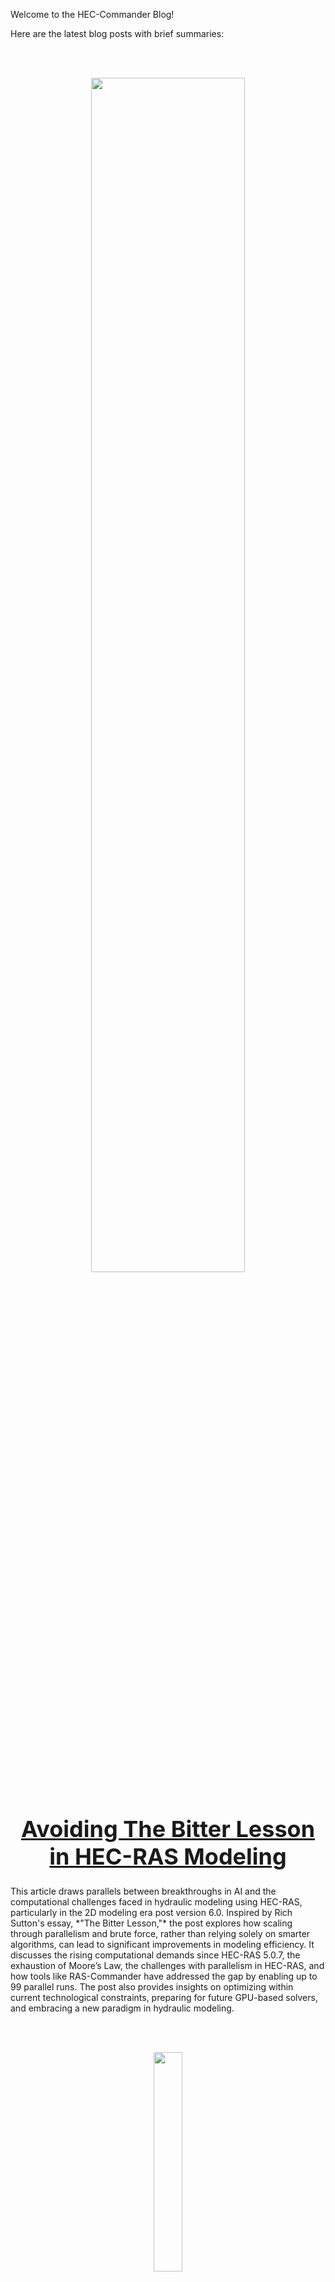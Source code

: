 Welcome to the HEC-Commander Blog! 

Here are the latest blog posts with brief summaries:  

<br></br>

<p align="center">
  <img src="img/bitterlesson.png" width="70%">
</p>
<h1 align="center" style="font-weight:bold; font-size: 36px;"><a href="https://github.com/billk-FM/HEC-Commander/blob/main/Blog/9.Avoiding_The_Bitter_Lesson_In_RAS_Modeling.md">Avoiding The Bitter Lesson in HEC-RAS Modeling</a></h1>
This article draws parallels between breakthroughs in AI and the computational challenges faced in hydraulic modeling using HEC-RAS, particularly in the 2D modeling era post version 6.0. Inspired by Rich Sutton's essay, *"The Bitter Lesson,"* the post explores how scaling through parallelism and brute force, rather than relying solely on smarter algorithms, can lead to significant improvements in modeling efficiency. It discusses the rising computational demands since HEC-RAS 5.0.7, the exhaustion of Moore’s Law, the challenges with parallelism in HEC-RAS, and how tools like RAS-Commander have addressed the gap by enabling up to 99 parallel runs. The post also provides insights on optimizing within current technological constraints, preparing for future GPU-based solvers, and embracing a new paradigm in hydraulic modeling.

<br></br>

<p align="center">
  <img src="img/infiltration-llama.png" width="30%">
</p>
<h1 align="center" style="font-weight:bold; font-size: 36px;"><a href="https://github.com/billk-FM/HEC-Commander/blob/main/Blog/8._Deep_Dive_Infiltration_Overrides.md">Deep Dive: HEC-RAS 2D Infiltration Base Overrides using H5py</a></h1>
This blog post does a deep dive on the RAS-Commander code that modifies 2D infiltration base overrides in individual geometry files.  Also includes the full code segments and examples of how to use the core functions in a user's own python workflows. 

<br></br>
<p align="center">
  <img src="img/biayn-1_curves.png" width="30%">
</p>
<h1 align="center" style="font-weight:bold; font-size: 36px;"><a href="https://github.com/billk-FM/HEC-Commander/blob/main/Blog/7._Benchmarking_Is_All_You_Need.md">Benchmarking is All You Need: A Data-Driven Approach to Optimizing HEC-RAS Performance</a></h1>
This blog post details the informal benchmarking findings from 2022 supporting the previous blog posts about 10x engineering, cloud costs, and the bootlegger/hotrod mindset to HEC-RAS modeling hardware.  Detailed benchmarking results, figures, and raw data files are included.  

<br></br>
<p align="center">
  <img src="img/CourantRulesEverythingAroundMe.png" width="30%">
</p>
<h1 align="center" style="font-weight:bold; font-size: 36px;"><a href="https://github.com/billk-FM/HEC-Commander/blob/main/Blog/6._Courant_Rules_Everything_Around_Me.md">Courant Rules Everything Around Me: Balancing Accuracy, Resolution, and Efficiency in Large-Scale HEC-RAS Modeling </a></h1>
This blog post highlights the need for balancing cell size and time step in large scale HEC-RAS models, as well as common pitfalls of over-reliance on adaptive timestep.  Anyone with a model that takes more than 24 hours should give this a read. 

<br></br>

<p align="center">
  <img src="https://github.com/billk-FM/HEC-Commander/blob/main/RAS-Commander/img/Terrain_Profiler_Logo.png" width="30%">
</p>
<h1 align="center" style="font-weight:bold; font-size: 36px;"><a href="https://github.com/billk-FM/HEC-Commander/blob/main/Blog/5._Terrain_Mod_Your_LIDAR_defined_Channels.md">Using Terrain Mods on Your LIDAR Defined Channels</a></h1>
This blog post highlights a useful tip for achieving significant performance gains in HEC-RAS models by using RASMapper's terrain modifications layer to create pilot channels in LIDAR defined channels. It also introduces a new script, Terrain Mod Profiler, to automate the process of generating terrain profiles.

<br></br>

<p align="center">
  <img src="img/tlab_logo.png" width="30%">
</p> 

<h1 align="center" style="font-weight:bold; font-size: 36px;"><a href="https://github.com/billk-FM/HEC-Commander/blob/main/Blog/4._Think_Like_A_Bootlegger_for_HEC-RAS_Modeling_Machines.md">Thinking like a Bootlegger: Why Your HEC-RAS Modeling Machine Should be a Hot Rod, Not a Semi-Truck</a></h1> <p align="center"> <img src="img/tlab\_logo.png" width="30%"> </p>
This article explores the fundamentals of building a Hot Rod modeling machine. Whether you want to get the fastest HEC-RAS machine possible, or you have hundreds of runs to complete, the answer might not be what the salespersons try to sell you. Before making your next capital outlay for HEC-RAS compute, give this blog a read!

<br></br>


<h1 align="center" style="font-weight:bold; font-size: 36px;"><a href="https://github.com/billk-FM/HEC-Commander/blob/main/Blog/3._AI_Speedrunning_the_Golden_Age_of_Computing.md">Moore's Law, AI Speedrunning the Golden Age of Computing</a></h1> <p align="center"> <img src="img/MooresLawSpaceCommanders.png" width=30%> </p>
This article revisits the golden age of computing and explores the current resurgence in computational efficiency and power, driven by AI advancements and Moore's Law.

<br></br>


<h1 align="center" style="font-weight:bold; font-size: 36px;"> <a href="https://github.com/billk-FM/HEC-Commander/blob/main/Blog/2.%2010XEngineering_By_The_Numbers.md">From 10x to 0.25x Engineering: By The Numbers</a></h1> <p align="center"> <img src="img/10xto0.25x.png" alt="10xto0.25x" style="border: 2px solid black; width: 30%;"/> </p>
In this article, we delve into the quantitative aspects of 10x engineering. It provides a detailed analysis of how metrics and data-driven approaches are shaping the future of engineering, as well as a breakdown of cloud computing costs for various platforms and approaches.

<br></br>

<h1 align="center" style="font-weight:bold; font-size: 36px;"> <a href="https://github.com/billk-FM/HEC-Commander/blob/main/Blog/1.%2010x%20Engineering%20in%20Water%20Resources%20with%20AI.md">10x Engineering in Water Resources with AI</a></h1> <p align="center"> <img src="img/10xinWRE-AI-1.png" width=30%> </p>
This post discusses the role of AI in revolutionizing water resource management and engineering. It explores how AI can bring about a tenfold improvement in efficiency and effectiveness in this field.



<br></br>


<h1 align="center" style="font-weight:bold; font-size: 36px;"> Coming Soon:</h1>

<h1 align="center" style="font-weight:bold; font-size: 36px;"> Jupyter Notebooks: A LLM's Native Language for Code Execution</h1>

<h1 align="center" style="font-weight:bold; font-size: 36px;"> Automating Parallel HEC-RAS Execution: Command Line is All You Need</h1>

<h1 align="center" style="font-weight:bold; font-size: 36px;"> Automating HEC-HMS Execution with Jython: Jupyter Notebook Execution with Custom Parameters</h1>

<h1 align="center" style="font-weight:bold; font-size: 36px;"> Simplifying Python Notebooks Environment Setup with a Custom GPT</h1>

<h1 align="center" style="font-weight:bold; font-size: 36px;"> IDE-Based CoPilots: Novel Methods for Scripting with AI</h1>

<h1 align="center" style="font-weight:bold; font-size: 36px;"> Prompt Examples for Water Resource Engineers using HEC-RAS and HEC-HMS</h1>

<h1 align="center" style="font-weight:bold; font-size: 36px;"> Back to Basics: Optimizing 2D HEC-RAS Model Runtimes</h1>

<h1 align="center" style="font-weight:bold; font-size: 36px;"> Back to Basics: Optimizing 1D HEC-RAS Finite Volume Runtimes</h1>

<h1 align="center" style="font-weight:bold; font-size: 36px;"> Back to Basics: Optimizing Your Technology Platform for HEC-RAS Modeling</h1>



